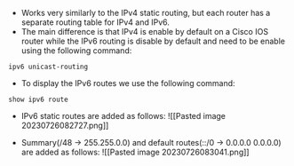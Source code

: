 - Works very similarly to the IPv4 static routing, but each router has a separate routing table for IPv4 and IPv6.
- The main difference is that IPv4 is enable by default on a Cisco IOS router while the IPv6 routing is disable by default and need to be enable using the following command:
```
ipv6 unicast-routing
```

 - To display the IPv6 routes we use the following command:
```
show ipv6 route
```

- IPv6 static routes are added as follows:
![[Pasted image 20230726082727.png]]

- Summary(/48 -> 255.255.0.0) and default routes(::/0 -> 0.0.0.0 0.0.0.0) are added as follows:
![[Pasted image 20230726083041.png]]

